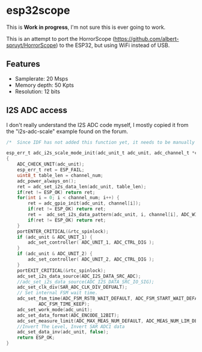 # esp32scope

This is **Work in progress**, I'm not sure this is ever going to work.

This is an attempt to port the HorrorScope (https://github.com/albert-spruyt/HorrorScope) to the ESP32, but using WiFi instead of USB.

## Features

- Samplerate: 20 Msps
- Memory depth: 50 Kpts
- Resolution: 12 bits

## I2S ADC access
I don't really understand the I2S ADC code myself, I mostly copied it from the "i2s-adc-scale" example found on the forum.

```C
/*  Since IDF has not added this function yet, it needs to be manually added by the user (driver/rtc_module.c) */

esp_err_t adc_i2s_scale_mode_init(adc_unit_t adc_unit, adc_channel_t *channel, uint8_t channel_num)
{
    ADC_CHECK_UNIT(adc_unit);
    esp_err_t ret = ESP_FAIL;
    uint8_t table_len = channel_num;
    adc_power_always_on();
    ret = adc_set_i2s_data_len(adc_unit, table_len);
    if(ret != ESP_OK) return ret;
    for(int i = 0; i < channel_num; i++) {
        ret = adc_gpio_init(adc_unit, channel[i]);
        if(ret != ESP_OK) return ret;
        ret =  adc_set_i2s_data_pattern(adc_unit, i, channel[i], ADC_WIDTH_BIT_12, ADC_ATTEN_DB_11);
        if(ret != ESP_OK) return ret;
    }
    portENTER_CRITICAL(&rtc_spinlock);
    if (adc_unit & ADC_UNIT_1) {
        adc_set_controller( ADC_UNIT_1, ADC_CTRL_DIG );
    }
    if (adc_unit & ADC_UNIT_2) {
        adc_set_controller( ADC_UNIT_2, ADC_CTRL_DIG );
    }
    portEXIT_CRITICAL(&rtc_spinlock);
    adc_set_i2s_data_source(ADC_I2S_DATA_SRC_ADC);
    //adc_set_i2s_data_source(ADC_I2S_DATA_SRC_IO_SIG);
    adc_set_clk_div(SAR_ADC_CLK_DIV_DEFUALT);
    // Set internal FSM wait time.
    adc_set_fsm_time(ADC_FSM_RSTB_WAIT_DEFAULT, ADC_FSM_START_WAIT_DEFAULT, ADC_FSM_STANDBY_WAIT_DEFAULT,
            ADC_FSM_TIME_KEEP);
    adc_set_work_mode(adc_unit);
    adc_set_data_format(ADC_ENCODE_12BIT);
    adc_set_measure_limit(ADC_MAX_MEAS_NUM_DEFAULT, ADC_MEAS_NUM_LIM_DEFAULT);
    //Invert The Level, Invert SAR ADC1 data
    adc_set_data_inv(adc_unit, false);
    return ESP_OK;
}
```
